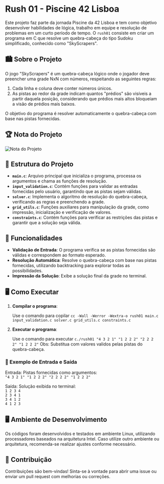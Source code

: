 # Rush 01 - Piscine 42 Lisboa

Este projeto faz parte da jornada Piscine da 42 Lisboa e tem como objetivo desenvolver habilidades de lógica, trabalho em equipe e resolução de problemas em um curto período de tempo. O `rush01` consiste em criar um programa em C que resolve um quebra-cabeça do tipo Sudoku simplificado, conhecido como "SkyScrapers".

## 🏙️ Sobre o Projeto

O jogo "SkyScrapers" é um quebra-cabeça lógico onde o jogador deve preencher uma grade NxN com números, respeitando as seguintes regras:

1. Cada linha e coluna deve conter números únicos.
2. As pistas ao redor da grade indicam quantos "prédios" são visíveis a partir daquela posição, considerando que prédios mais altos bloqueiam a visão de prédios mais baixos.

O objetivo do programa é resolver automaticamente o quebra-cabeça com base nas pistas fornecidas.

## 🏆 Nota do Projeto

![Nota do Projeto](https://github.com/user-attachments/assets/74c36a64-6289-4908-abfe-92ce07cb3f01)

## 📂 Estrutura do Projeto

- **`main.c`**: Arquivo principal que inicializa o programa, processa os argumentos e chama as funções de resolução.
- **`input_validation.c`**: Contém funções para validar as entradas fornecidas pelo usuário, garantindo que as pistas sejam válidas.
- **`solver.c`**: Implementa o algoritmo de resolução do quebra-cabeça, verificando as regras e preenchendo a grade.
- **`grid_utils.c`**: Funções auxiliares para manipulação da grade, como impressão, inicialização e verificação de valores.
- **`constraints.c`**: Contém funções para verificar as restrições das pistas e garantir que a solução seja válida.

## 🚀 Funcionalidades

- **Validação de Entrada**: O programa verifica se as pistas fornecidas são válidas e correspondem ao formato esperado.
- **Resolução Automática**: Resolve o quebra-cabeça com base nas pistas fornecidas, utilizando backtracking para explorar todas as possibilidades.
- **Impressão da Solução**: Exibe a solução final da grade no terminal.

## 🖥️ Como Executar

1. **Compilar o programa**:

   Use o comando para copilar `cc -Wall -Werror -Wextra-o rush01 main.c input_validation.c solver.c grid_utils.c constraints.c`

2. **Executar o programa**:

   Use o comando para executar `c./rush01 "4 3 2 1" "1 2 2 2" "2 2 2 2" "1 2 2 2"`
   Obs: Substitua com valores validos pelas pistas do quebra-cabeça.

### 📄 Exemplo de Entrada e Saída

Entrada:
Pistas fornecidas como argumentos:  
`"4 3 2 1" "1 2 2 2" "2 2 2 2" "1 2 2 2"`

Saída:
Solução exibida no terminal:  
`1 2 3 4`  
`2 3 4 1`  
`3 4 1 2`  
`4 1 2 3`  

## 🖥️ Ambiente de Desenvolvimento

Os códigos foram desenvolvidos e testados em ambiente Linux, utilizando processadores baseados na arquitetura Intel. Caso utilize outro ambiente ou arquitetura, recomenda-se realizar ajustes conforme necessário.

## 📝 Contribuição

Contribuições são bem-vindas! Sinta-se à vontade para abrir uma issue ou enviar um pull request com melhorias ou correções.

